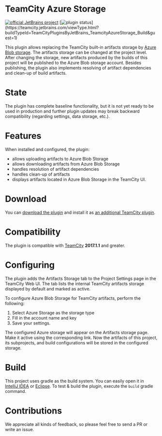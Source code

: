 # TeamCity Azure Storage

[![official JetBrains project](http://jb.gg/badges/official.svg)](https://confluence.jetbrains.com/display/ALL/JetBrains+on+GitHub)
[![plugin status]( 
https://teamcity.jetbrains.com/app/rest/builds/buildType:(id:TeamCityPluginsByJetBrains_TeamcityAzureStorage_Build)/statusIcon.svg)](https://teamcity.jetbrains.com/viewType.html?buildTypeId=TeamCityPluginsByJetBrains_TeamcityAzureStorage_Build&guest=1)

This plugin allows replacing the TeamCity built-in artifacts storage by [Azure Blob storage](https://azure.microsoft.com/en-us/services/storage/blobs/). The artifacts storage can be changed at the project level. After changing the storage, new artifacts produced by the builds of this project will be published to the Azure Blob storage account. Besides publishing, the plugin also implements resolving of artifact dependencies and clean-up of build artifacts.

# State

The plugin has complete baseline functionality, but it is not yet ready to be used in production and further plugin updates may break backward compatibility (regarding settings, data storage, etc.).
 
# Features

When installed and configured, the plugin:
* allows uploading artifacts to Azure Blob Storage
* allows downloading artifacts from Azure Blob Storage
* handles resolution of artifact dependencies
* handles clean-up of artifacts 
* displays artifacts located in Azure Blob Storage in the TeamCity UI.
 
# Download

You can [download the plugin](https://plugins.jetbrains.com/plugin/9617-azure-artifact-storage) and install it as [an additional TeamCity plugin](https://confluence.jetbrains.com/display/TCDL/Installing+Additional+Plugins).

# Compatibility

The plugin is compatible with [TeamCity](https://www.jetbrains.com/teamcity/download/) **2017.1.1** and greater.

# Configuring 

The plugin adds the Artifacts Storage tab to the Project Settings page in the TeamCity Web UI. 
The tab lists the internal TeamCity artifacts storage displayed by default and marked as active.

To configure Azure Blob Storage for TeamCity artifacts, perform the following:
1. Select Azure Storage as the storage type
2. Fill in the account name and key
3. Save your settings.

The configured Azure storage will appear on the Artifacts storage page. Make it active using the corresponding link.
Now the artifacts of this project, its subprojects, and build configurations will be stored in the configured storage.

# Build

This project uses gradle as the build system. You can easily open it in [IntelliJ IDEA](https://www.jetbrains.com/idea/help/importing-project-from-gradle-model.html) or [Eclipse](http://gradle.org/eclipse/).
To test & build the plugin, execute the `build` gradle command.

# Contributions

We appreciate all kinds of feedback, so please feel free to send a PR or write an issue.
